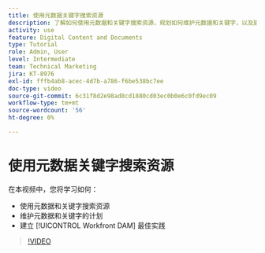 ```yaml
---
title: 使用元数据关键字搜索资源
description: 了解如何使用元数据和关键字搜索资源，规划如何维护元数据和关键字，以及建立 [!UICONTROL Workfront DAM] 最佳实践。
activity: use
feature: Digital Content and Documents
type: Tutorial
role: Admin, User
level: Intermediate
team: Technical Marketing
jira: KT-8976
exl-id: fffb4ab8-acec-4d7b-a786-f6be538bc7ee
doc-type: video
source-git-commit: 6c31f8d2e98ad8cd1880cd03ec0b0e6c0fd9ec09
workflow-type: tm+mt
source-wordcount: '56'
ht-degree: 0%

---
```


# 使用元数据关键字搜索资源

在本视频中，您将学习如何：

* 使用元数据和关键字搜索资源
* 维护元数据和关键字的计划
* 建立 [!UICONTROL Workfront DAM] 最佳实践

>[!VIDEO](https://video.tv.adobe.com/v/335239/?quality=12&learn=on)
